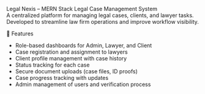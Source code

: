 Legal Nexis – MERN Stack Legal Case Management System  
A centralized platform for managing legal cases, clients, and lawyer tasks. Developed to streamline law firm operations and improve workflow visibility.

🌟 Features  
- Role-based dashboards for Admin, Lawyer, and Client  
- Case registration and assignment to lawyers  
- Client profile management with case history  
- Status tracking for each case  
- Secure document uploads (case files, ID proofs)  
- Case progress tracking with updates  
- Admin management of users and verification process
